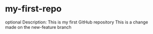 # my-first-repo
optional
Description: This is my first GitHub repository
This is a change made on the new-feature branch
